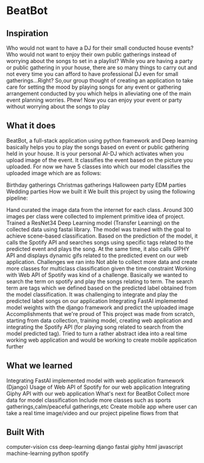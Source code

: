 # BeatBot

## Inspiration
Who would not want to have a DJ for their small conducted house events? Who would not want to enjoy their own public gatherings instead of worrying about the songs to set in a playlist? While you are having a party or public gathering in your house, there are so many things to carry out and not every time you can afford to have professional DJ even for small gatherings...Right? So,our group thought of creating an application to take care for setting the mood by playing songs for any event or gathering arrangement conducted by you which helps in alleviating one of the main event planning worries. Phew! Now you can enjoy your event or party without worrying about the songs to play

## What it does
BeatBot, a full-stack application using python framework and Deep learning basically helps you to play the songs based on event or public gathering held in your house. It is your personal AI-DJ which activates when you upload image of the event. It classifies the event based on the picture you uploaded. For now we have 5 classes into which our model classifies the uploaded image which are as follows:

Birthday gatherings
Christmas gatherings
Halloween party
EDM parties
Wedding parties
How we built it
We built this project by using the following pipeline:

Hand curated the image data from the internet for each class. Around 300 images per class were collected to implement primitive idea of project.
Trained a ResNet34 Deep Learning model (Transfer Learning) on the collected data using fastai library. The model was trained with the goal to achieve scene-based classification.
Based on the prediction of the model, it calls the Spotify API and searches songs using specific tags related to the predicted event and plays the song.
At the same time, it also calls GIPHY API and displays dynamic gifs related to the predicted event on our web application.
Challenges we ran into
Not able to collect more data and create more classes for multiclass classification given the time constraint
Working with Web API of Spotify was kind of a challenge. Basically we wanted to search the term on spotify and play the songs relating to term. The search term are tags which we defined based on the predicted label obtained from the model classification. It was challenging to integrate and play the predicted label songs on our application
Integrating FastAI implemented model weights with the django framework and predict the uploaded image
Accomplishments that we're proud of
This project was made from scratch, starting from data collection, training model, creating web application and integrating the Spotify API (for playing song related to search from the model predicted tag). Tried to turn a rather abstract idea into a real time working web application and would be working to create mobile application further

## What we learned
Integrating FastAI implemented model with web application framework (Django)
Usage of Web API of Spotify for our web application
Integrating Giphy API with our web application
What's next for BeatBot
Collect more data for model classification
Include more classes such as sports gatherings,calm/peaceful gatherings,etc
Create mobile app where user can take a real time image/video and our project pipeline flows from that

## Built With
computer-vision
css
deep-learning
django
fastai
giphy
html
javascript
machine-learning
python
spotify
